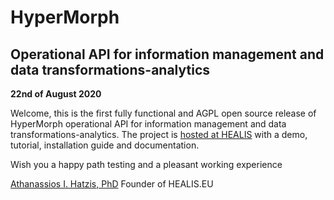 # HyperMorph

## Operational API for information management and data transformations-analytics


**22nd of August 2020**

Welcome, this is the first fully functional and AGPL open source release of HyperMorph operational API for information management and data transformations-analytics. The project is [hosted at HEALIS][1] with a demo, tutorial, installation guide and documentation.


Wish you a happy path testing and a pleasant working experience

[Athanassios I. Hatzis, PhD][9]
Founder of HEALIS.EU


[1]: http://healis.eu/en/__hypermorph/
[9]: https://healis.eu/en/about/#athanassios

